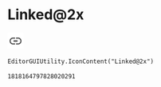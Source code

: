 # Linked@2x
![](/img/Linked@2x.png)

``` CSharp
EditorGUIUtility.IconContent("Linked@2x")
```
```
1818164797828020291
```
